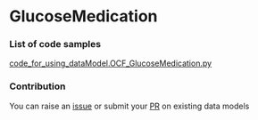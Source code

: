 # GlucoseMedication

### List of code samples 

<!-- 50-List of code -->

<!-- [code entry](link) -->
[code_for_using_dataModel.OCF_GlucoseMedication.py](https://github.com/smart-data-models/dataModel.OCF/blob/master/GlucoseMedication/code/code_for_using_dataModel.OCF_GlucoseMedication.py)


<!-- /50-List of code -->

### Contribution
You can raise an [issue](https://github.com/smart-data-models/dataModel.OCF/issues) or submit your [PR](https://github.com/smart-data-models/dataModel.OCF/pulls) on existing data models
